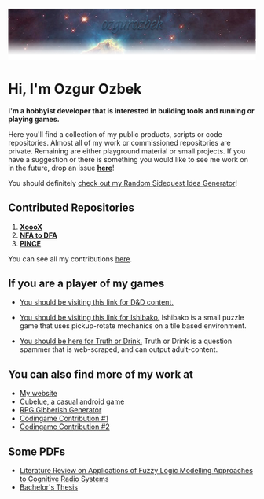 [![One of hubble space telescope's most famous image, 'Pillars of Creation' showing stars forming in the Eagle Nebula.](./img/git-banner.png "One of hubble space telescope's most famous image, 'Pillars of Creation' showing stars forming in the Eagle Nebula.")](https://en.wikipedia.org/wiki/Pillars_of_Creation)

# Hi, I'm Ozgur Ozbek

**I'm a hobbyist developer that is interested in building tools and running or playing games.**

Here you'll find a collection of my public products, scripts or code repositories. Almost all of my work or commissioned repositories are private. Remaining are either playground material or small projects. If you have a suggestion or there is something you would like to see me work on in the future, drop an issue **[here](https://github.com/ozgurozbek/ozgurozbek/issues)**!

You should definitely [check out my Random Sidequest Idea Generator](https://xeculus.pythonanywhere.com/)!

## Contributed Repositories

1. **[XoooX](https://github.com/ozgurozbek-merges/XoooX)**
1. **[NFA to DFA](https://github.com/ozgurozbek-merges/NFA-to-DFA)**
1. **[PINCE](https://github.com/ozgurozbek-merges/PINCE)**

You can see all my contributions [here](https://github.com/ozgurozbek-merges).

## If you are a player of my games

* [You should be visiting this link for D&D content.](https://ozgurozbek.github.io/dnd/dnd_home.html)

* [You should be visiting this link for Ishibako.](https://ozgurozbek.github.io/ishibako/download.html) Ishibako is a small puzzle game that uses pickup-rotate mechanics on a tile based environment.

* [You should be here for Truth or Drink.](https://ozgurozbek.github.io/truthordrink/truthordrink.html) Truth or Drink is a question spammer that is web-scraped, and can output adult-content.

## You can also find more of my work at

* [My website](https://xeculus.wordpress.com/)
* [Cubelue, a casual android game](https://play.google.com/store/apps/details?id=com.OzgurOzbek.Cubelue&hl=en_US&gl=US)
* [RPG Gibberish Generator](https://replit.com/@ozgurozbek/RPGGibberishGenerator#main.py)
* [Codingame Contribution #1](https://www.codingame.com/contribute/view/45417ee569f7763981a0876ba491bffde4e5)
* [Codingame Contribution #2](https://www.codingame.com/contribute/view/49981fecba44952abebcfbeb65898292d32c)

## Some PDFs

* [Literature Review on Applications of Fuzzy Logic Modelling Approaches to Cognitive Radio Systems](https://ozgurozbek.github.io/bachelorsLiteratureReview.pdf)
* [Bachelor's Thesis](https://ozgurozbek.github.io/bachelorsThesis.pdf)

